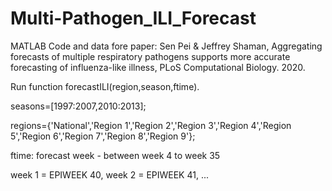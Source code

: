 # Multi-Pathogen_ILI_Forecast

MATLAB Code and data fore paper: Sen Pei & Jeffrey Shaman, Aggregating forecasts of multiple respiratory pathogens supports more accurate forecasting of influenza-like illness, PLoS Computational Biology. 2020.

Run function forecastILI(region,season,ftime).

seasons=[1997:2007,2010:2013];

regions={'National','Region 1','Region 2','Region 3','Region 4','Region 5','Region 6','Region 7','Region 8','Region 9'};

ftime: forecast week - between week 4 to week 35

week 1 = EPIWEEK 40, week 2 = EPIWEEK 41, ...
